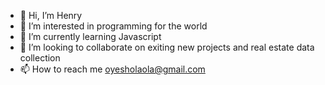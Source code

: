 - 👋 Hi, I’m Henry
- 👀 I’m interested in programming for the world
- 🌱 I’m currently learning Javascript
- 💞️ I’m looking to collaborate on exiting new projects and real estate data collection
- 📫 How to reach me oyesholaola@gmail.com

<!---
oyesholaH/oyesholaH is a ✨ special ✨ repository because its `README.md` (this file) appears on your GitHub profile.
You can click the Preview link to take a look at your changes.
--->
